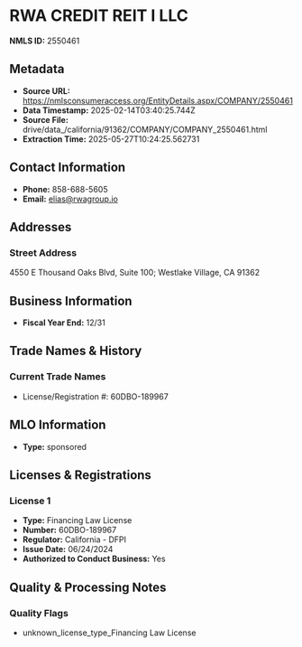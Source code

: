 # RWA CREDIT REIT I LLC

**NMLS ID:** 2550461

## Metadata
- **Source URL:** https://nmlsconsumeraccess.org/EntityDetails.aspx/COMPANY/2550461
- **Data Timestamp:** 2025-02-14T03:40:25.744Z
- **Source File:** drive/data_/california/91362/COMPANY/COMPANY_2550461.html
- **Extraction Time:** 2025-05-27T10:24:25.562731

## Contact Information
- **Phone:** 858-688-5605
- **Email:** elias@rwagroup.io

## Addresses
### Street Address
4550 E Thousand Oaks Blvd, Suite 100; Westlake Village, CA 91362

## Business Information
- **Fiscal Year End:** 12/31

## Trade Names & History
### Current Trade Names
- License/Registration #: 60DBO-189967

## MLO Information
- **Type:** sponsored

## Licenses & Registrations

### License 1
- **Type:** Financing Law License
- **Number:** 60DBO-189967
- **Regulator:** California - DFPI
- **Issue Date:** 06/24/2024
- **Authorized to Conduct Business:** Yes

## Quality & Processing Notes
### Quality Flags
- unknown_license_type_Financing Law License
